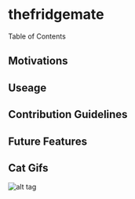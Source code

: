 # thefridgemate

Table of Contents

## Motivations

## Useage

## Contribution Guidelines

## Future Features

## Cat Gifs

![alt tag](http://2.bp.blogspot.com/-TwuKgh-bJO8/T9EfubfSyZI/AAAAAAAAC2I/FSaTSfqrXhk/s400/cat-playing-guitar-gif.gif)
